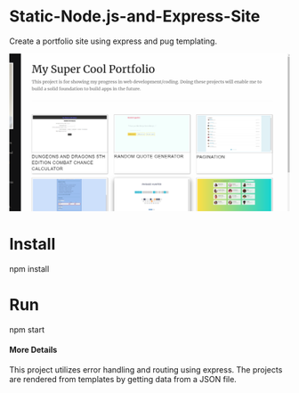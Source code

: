 # Static-Node.js-and-Express-Site

Create a portfolio site using express and pug templating.

![](readme-pics/project-layouts.png)

# Install

npm install

# Run

npm start


#### More Details

This project utilizes error handling and routing using express. The projects are rendered from templates by getting data from a JSON file.
